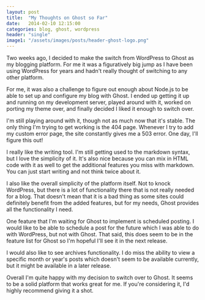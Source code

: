 ```yaml
---
layout: post
title:  "My Thoughts on Ghost so Far"
date:   2014-02-10 12:15:00
categories: blog, ghost, wordpress
header: "single"
image1: "/assets/images/posts/header-ghost-logo.png"
---
```


Two weeks ago, I decided to make the switch from WordPress to Ghost as my blogging platform. For me it was a figuratively big jump as I have been using WordPress for years and hadn't really thought of switching to any other platform.

For me, it was also a challenge to figure out enough about Node.js to be able to set up and configure my blog with Ghost. I ended up getting it up and running on my development server, played around with it, worked on porting my theme over, and finally decided I liked it enough to switch over.

I'm still playing around with it, though not as much now that it's stable. The only thing I'm trying to get working is the 404 page. Whenever I try to add my custom error page, the site constantly gives me a 503 error. One day, I'll figure this out!

I really like the writing tool. I'm still getting used to the markdown syntax, but I love the simplicity of it. It's also nice because you can mix in HTML code with it as well to get the additional features you miss with markdown. You can just start writing and not think twice about it.

I also like the overall simplicity of the platform itself. Not to knock WordPress, but there is a lot of functionality there that is not really needed for a blog. That doesn't mean that it is a bad thing as some sites could definitely benefit from the added features, but for my needs, Ghost provides all the functionality I need.

One feature that I'm waiting for Ghost to implement is scheduled posting. I would like to be able to schedule a post for the future which I was able to do with WordPress, but not with Ghost. That said, this does seem to be in the feature list for Ghost so I'm hopeful I'll see it in the next release.

I would also like to see archives functionality. I do miss the ability to view a specific month or year's posts which doesn't seem to be available currently, but it might be available in a later release.

Overall I'm quite happy with my decision to switch over to Ghost. It seems to be a solid platform that works great for me. If you're considering it, I'd highly recommend giving it a shot.